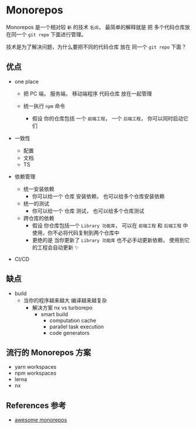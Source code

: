 # Monorepos

Monorepos 是一个相对较 `新` 的技术 `名词`， 最简单的解释就是 把 多个代码仓库放在同一个 `git repo` 下面进行管理。

技术是为了解决问题，为什么要把不同的代码仓库 放在 同一个 `git repo` 下面？

## 优点

- one place

  - 把 PC 端， 服务端， 移动端程序 代码仓库 放在一起管理

  - 统一执行 `npm` 命令
    - 假设 你的仓库包括 一个 `前端工程`， 一个 `后端工程`， 你可以同时启动它们

- 一致性

  - 配置
  - 文档
  - TS

- 依赖管理

  - 统一安装依赖
    - 你可以给一个 仓库 安装依赖， 也可以给多个仓库安装依赖
  - 统一的测试
    - 你可以给一个 仓库 测试， 也可以给多个仓库测试
  - 跨仓库的依赖
    - 假设 你仓库包括一个 `Library 功能库`， 可以在 `前端工程` 和 `后端工程` 中使用，你不必将代码复制到两个仓库中
    - 更绝的是 当你更新了 `Library 功能库` 也不必手动更新依赖， 使用到它的工程会自动更新 :sparkles:

- CI/CD

## 缺点

- build
  - 当你的程序越来越大 编译越来越复杂
    - 解决方案 nx vs turborepo
      - smart build
        - computation cache
        - parallel task execution
        - code generators

## 流行的 Monorepos 方案

- yarn workspaces
- npm workspaces
- lerna
- nx

## References 参考

- [awesome monorepos](https://github.com/korfuri/awesome-monorepo)
